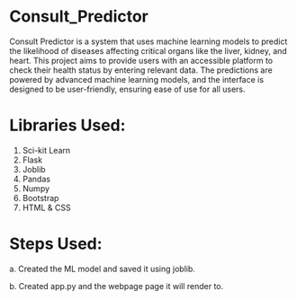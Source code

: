 # Consult_Predictor

Consult Predictor is a system that uses machine learning models to predict the likelihood of diseases affecting critical organs like the liver, kidney, and heart. This project aims to provide users with an accessible platform to check their health status by entering relevant data. The predictions are powered by advanced machine learning models, and the interface is designed to be user-friendly, ensuring ease of use for all users.

# Libraries Used:
1. Sci-kit Learn
2. Flask
3. Joblib
4. Pandas
5. Numpy
6. Bootstrap
7. HTML & CSS

# Steps Used: 
a. Created the ML model and saved it using joblib.

b. Created app.py and the webpage page it will render to.
